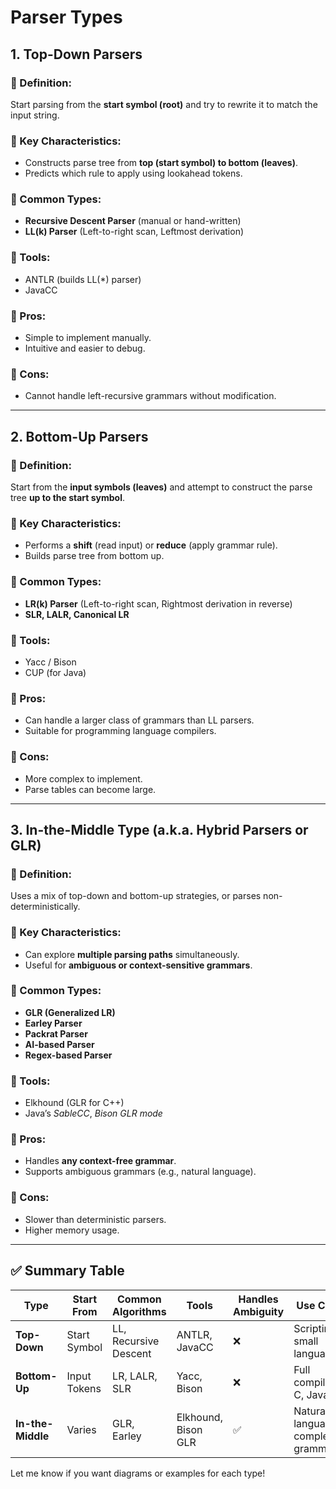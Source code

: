 # Parser Types

## 1. Top-Down Parsers

### 🔹 Definition:

Start parsing from the **start symbol (root)** and try to rewrite it to match the input string.

### 🔹 Key Characteristics:

* Constructs parse tree from **top (start symbol) to bottom (leaves)**.
* Predicts which rule to apply using lookahead tokens.

### 🔹 Common Types:

* **Recursive Descent Parser** (manual or hand-written)
* **LL(k) Parser** (Left-to-right scan, Leftmost derivation)

### 🔹 Tools:

* ANTLR (builds LL(\*) parser)
* JavaCC

### 🔹 Pros:

* Simple to implement manually.
* Intuitive and easier to debug.

### 🔹 Cons:

* Cannot handle left-recursive grammars without modification.

---

## 2. Bottom-Up Parsers

### 🔹 Definition:

Start from the **input symbols (leaves)** and attempt to construct the parse tree **up to the start symbol**.

### 🔹 Key Characteristics:

* Performs a **shift** (read input) or **reduce** (apply grammar rule).
* Builds parse tree from bottom up.

### 🔹 Common Types:

* **LR(k) Parser** (Left-to-right scan, Rightmost derivation in reverse)
* **SLR, LALR, Canonical LR**

### 🔹 Tools:

* Yacc / Bison
* CUP (for Java)

### 🔹 Pros:

* Can handle a larger class of grammars than LL parsers.
* Suitable for programming language compilers.

### 🔹 Cons:

* More complex to implement.
* Parse tables can become large.

---

## 3. In-the-Middle Type (a.k.a. Hybrid Parsers or GLR)

### 🔹 Definition:

Uses a mix of top-down and bottom-up strategies, or parses non-deterministically.

### 🔹 Key Characteristics:

* Can explore **multiple parsing paths** simultaneously.
* Useful for **ambiguous or context-sensitive grammars**.

### 🔹 Common Types:

* **GLR (Generalized LR)**
* **Earley Parser**
* **Packrat Parser**
* **AI-based Parser**
* **Regex-based Parser**

### 🔹 Tools:

* Elkhound (GLR for C++)
* Java’s *SableCC*, *Bison GLR mode*

### 🔹 Pros:

* Handles **any context-free grammar**.
* Supports ambiguous grammars (e.g., natural language).

### 🔹 Cons:

* Slower than deterministic parsers.
* Higher memory usage.

---

## ✅ Summary Table

| Type              | Start From   | Common Algorithms     | Tools               | Handles Ambiguity | Use Case                            |
| ----------------- | ------------ | --------------------- | ------------------- | ----------------- | ----------------------------------- |
| **Top-Down**      | Start Symbol | LL, Recursive Descent | ANTLR, JavaCC       | ❌                 | Scripting, small languages          |
| **Bottom-Up**     | Input Tokens | LR, LALR, SLR         | Yacc, Bison         | ❌                 | Full compilers, C, Java             |
| **In-the-Middle** | Varies       | GLR, Earley           | Elkhound, Bison GLR | ✅                 | Natural languages, complex grammars |

Let me know if you want diagrams or examples for each type!
